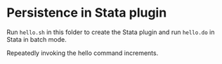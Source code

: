 # Persistence in Stata plugin

Run `hello.sh` in this folder to create the Stata plugin and run `hello.do` in Stata
in batch mode.

Repeatedly invoking the hello command increments.
